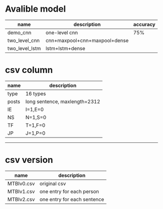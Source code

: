 # Avalible model
| name             | description                   | accuracy |
| --               | ---                           | --       |
| demo\_cnn        | one-level cnn                 | 75%      |
| two\_level\_cnn  | cnn+maxpool+cnn+maxpool+dense |          |
| two\_level\_lstm | lstm+lstm+dense               |          |


# csv column
|name | description|
|-----|------------|
|type| 16 types|
|posts| long sentence, maxlength=2312|
|IE | I=1,E=0 |
|NS | N=1,S=0 |
|TF | T=1,F=0 |
|JP | J=1,P=0 |
___
# csv version
| name       | description                 |
| ------     | ----                        |
| MTBIv0.csv | original csv                |
| MTBIv1.csv | one entry for each person   |
| MTBIv2.csv | one entry for each sentence |
